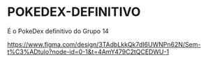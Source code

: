 # POKEDEX-DEFINITIVO
É o PokeDex definitivo do Grupo 14

https://www.figma.com/design/3TAdbLkkQk7dI6UWNPn62N/Sem-t%C3%ADtulo?node-id=0-1&t=4AmY479C2tQCEDWU-1
